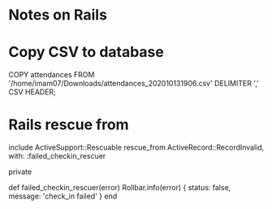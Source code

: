 # Notes on Rails


# Copy CSV to database

COPY attendances
FROM '/home/imam07/Downloads/attendances_202010131906.csv'
DELIMITER ',' CSV HEADER;

# Rails rescue from

include ActiveSupport::Rescuable
rescue_from ActiveRecord::RecordInvalid, with: :failed_checkin_rescuer

private

def failed_checkin_rescuer(error)
 Rollbar.info(error)
 {
   status: false, 
   message: 'check_in failed'
 }
end
